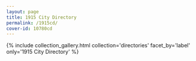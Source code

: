 ```yaml
---
layout: page
title: 1915 City Directory
permalink: /1915cd/
cover-id: 10780cd
---
```


{% include collection_gallery.html collection='directories' facet_by='label' only='1915 City Directory' %}
